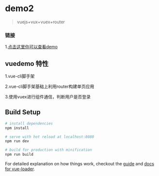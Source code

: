 # demo2

> vuejs+vux+vuex+router

### 链接
1.[点击这里你可以查看demo](https://gzzhuqinglian.github.io/eledemo/#/index)

vuedemo 特性
-----------------------------------

1.vue-cli脚手架

2.vue-cli脚手架基础上利用router构建单页应用

3.使用vuex进行组件通信，判断用户是否登录


## Build Setup

``` bash
# install dependencies
npm install

# serve with hot reload at localhost:8080
npm run dev

# build for production with minification
npm run build
```

For detailed explanation on how things work, checkout the [guide](http://vuejs-templates.github.io/webpack/) and [docs for vue-loader](http://vuejs.github.io/vue-loader).

